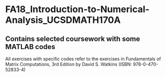 # FA18_Introduction-to-Numerical-Analysis_UCSDMATH170A

## Contains selected coursework with some MATLAB codes

All exercises with specific codes refer to the exercises in Fundamentals of Matrix Computations, 3rd Edition by David S. Watkins (ISBN: 978-0-470-52833-4)

